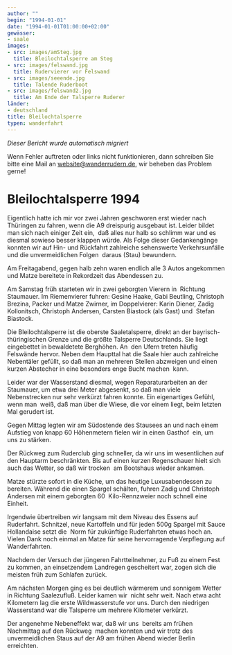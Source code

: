 ```yaml
---
author: ""
begin: "1994-01-01"
date: "1994-01-01T01:00:00+02:00"
gewässer:
- saale
images:
- src: images/amSteg.jpg
  title: Bleilochtalsperre am Steg
- src: images/felswand.jpg
  title: Rudervierer vor Felswand
- src: images/seeende.jpg
  title: Talende Ruderboot
- src: images/felswand2.jpg
  title: Am Ende der Talsperre Ruderer
länder:
- deutschland
title: Bleilochtalsperre
typen: wanderfahrt
---
```



*Dieser Bericht wurde automatisch migriert*

Wenn Fehler auftreten oder links nicht funktionieren, dann schreiben Sie bitte eine Mail an website@wanderrudern.de, wir beheben das Problem gerne!



# Bleilochtalsperre 1994


Eigentlich hatte ich mir vor zwei Jahren geschworen erst wieder nach Thüringen zu fahren, wenn die A9 dreispurig ausgebaut ist. Leider bildet man sich nach einiger Zeit ein,  daß alles nur halb so schlimm war und es diesmal sowieso besser klappen würde. Als Folge dieser Gedankengänge konnten wir auf Hin- und Rückfahrt zahlreiche sehenswerte Verkehrsunfälle und die unvermeidlichen Folgen  daraus (Stau) bewundern.

Am Freitagabend, gegen halb zehn waren endlich alle 3 Autos angekommen und Matze bereitete in Rekordzeit das Abendessen zu.

Am Samstag früh starteten wir in zwei geborgten Vierern in  Richtung Staumauer. Im Riemenvierer fuhren: Gesine Haake, Gabi Beutling, Christoph Brezina, Packer und Matze Zwirner, im Doppelvierer: Karin Diener, Zadig Kollonitsch, Christoph Andersen, Carsten Biastock (als Gast) und  Stefan Biastock.

Die Bleilochtalsperre ist die oberste Saaletalsperre, direkt an der bayrisch-thüringischen Grenze und die größte Talsperre Deutschlands. Sie liegt eingebettet in bewaldetete Berghöhen. An  den Ufern treten häufig Felswände hervor. Neben dem Haupttal hat die Saale hier auch zahlreiche Nebentäler gefüllt, so daß man an mehreren Stellen abzweigen und einen kurzen Abstecher in eine besonders enge Bucht machen  kann.

Leider war der Wasserstand diesmal, wegen Reparaturarbeiten an der Staumauer, um etwa drei Meter abgesenkt, so daß man viele Nebenstrecken nur sehr verkürzt fahren konnte. Ein eigenartiges Gefühl, wenn man  weiß, daß man über die Wiese, die vor einem liegt, beim letzten Mal gerudert ist.

Gegen Mittag legten wir am Südostende des Stausees an und nach einem Aufstieg von knapp 60 Höhenmetern fielen wir in einen Gasthof  ein, um uns zu stärken.

Der Rückweg zum Ruderclub ging schneller, da wir uns im wesentlichen auf den Hauptarm beschränkten. Bis auf einen kurzen Regenschauer hielt sich auch das Wetter, so daß wir trocken  am Bootshaus wieder ankamen.

Matze stürzte sofort in die Küche, um das heutige Luxusabendessen zu bereiten. Während die einen Spargel schälten, fuhren Zadig und Christoph Andersen mit einem geborgten 60  Kilo-Rennzweier noch schnell eine Einheit.

Irgendwie übertreiben wir langsam mit dem Niveau des Essens auf Ruderfahrt. Schnitzel, neue Kartoffeln und für jeden 500g Spargel mit Sauce Hollandaise setzt die  Norm für zukünftige Ruderfahrten etwas hoch an. Vielen Dank noch einmal an Matze für seine hervorragende Verpflegung auf Wanderfahrten.

Nachdem der Versuch der jüngeren Fahrtteilnehmer, zu Fuß zu einem Fest  zu kommen, an einsetzendem Landregen gescheitert war, zogen sich die meisten früh zum Schlafen zurück.

Am nächsten Morgen ging es bei deutlich wärmerem und sonnigem Wetter in Richtung Saalezufluß. Leider kamen wir  nicht sehr weit. Nach etwa acht Kilometern lag die erste Wildwasserstufe vor uns. Durch den niedrigen Wasserstand war die Talsperre um mehrere Kilometer verkürzt.

Der angenehme Nebeneffekt war, daß wir uns  bereits am frühen Nachmittag auf den Rückweg  machen konnten und wir trotz des unvermeidlichen Staus auf der A9 am frühen Abend wieder Berlin erreichten.

